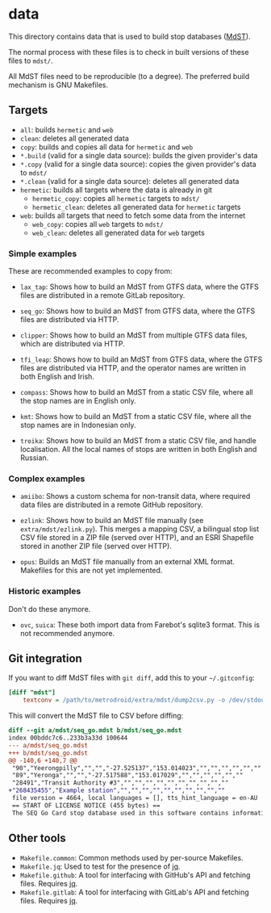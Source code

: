 # data

This directory contains data that is used to build stop databases ([MdST][]).

The normal process with these files is to check in built versions of these files
to `mdst/`.

All MdST files need to be reproducible (to a degree). The preferred build mechanism is GNU
Makefiles.

## Targets

* `all`: builds `hermetic` and `web`
* `clean`: deletes all generated data
* `copy`: builds and copies all data for `hermetic` and `web`
* `*.build` (valid for a single data source): builds the given provider's data
* `*.copy` (valid for a single data source): copies the given provider's data to `mdst/`
* `*.clean` (valid for a single data source): deletes all generated data
* `hermetic`: builds all targets where the data is already in git
  * `hermetic_copy`: copies all `hermetic` targets to `mdst/`
  * `hermetic_clean`: deletes all generated data for `hermetic` targets
* `web`: builds all targets that need to fetch some data from the internet
  * `web_copy`: copies all `web` targets to `mdst/`
  * `web_clean`: deletes all generated data for `web` targets

### Simple examples

These are recommended examples to copy from:

* `lax_tap`: Shows how to build an MdST from GTFS data, where the GTFS files are
  distributed in a remote GitLab repository.

* `seq_go`: Shows how to build an MdST from GTFS data, where the GTFS files are
  distributed via HTTP.

* `clipper`: Shows how to build an MdST from multiple GTFS data files, which are
  distributed via HTTP.

* `tfi_leap`: Shows how to build an MdST from GTFS data, where the GTFS files
  are distributed via HTTP, and the operator names are written in both English
  and Irish.

* `compass`: Shows how to build an MdST from a static CSV file, where all the
  stop names are in English only.

* `kmt`: Shows how to build an MdST from a static CSV file, where all the stop
  names are in Indonesian only.

* `troika`: Shows how to build an MdST from a static CSV file, and handle
  localisation. All the local names of stops are written in both English and
  Russian.

### Complex examples

* `amiibo`: Shows a custom schema for non-transit data, where required data
  files are distributed in a remote GitHub repository.

* `ezlink`: Shows how to build an MdST file manually (see
  `extra/mdst/ezlink.py`). This merges a mapping CSV, a bilingual stop list CSV
  file stored in a ZIP file (served over HTTP), and an ESRI Shapefile stored in
  another ZIP file (served over HTTP).

* `opus`: Builds an MdST file manually from an external XML format. Makefiles
  for this are not yet implemented.

### Historic examples

Don't do these anymore.

* `ovc`, `suica`: These both import data from Farebot's sqlite3 format. This is
  not recommended anymore.

## Git integration

If you want to diff MdST files with `git diff`, add this to your `~/.gitconfig`:

```ini
[diff "mdst"]
	textconv = /path/to/metrodroid/extra/mdst/dump2csv.py -o /dev/stdout -u
```

This will convert the MdST file to CSV before diffing:

```diff
diff --git a/mdst/seq_go.mdst b/mdst/seq_go.mdst
index 00bddc7c6..233b3a33d 100644
--- a/mdst/seq_go.mdst
+++ b/mdst/seq_go.mdst
@@ -140,6 +140,7 @@
 "90","Yeerongpilly","","","-27.525137","153.014023","","","","","",""
 "89","Yeronga","","","-27.517588","153.017029","","","","","",""
 "28491","Transit Authority #3","","","","","","","","","",""
+"268435455","Example station","","","","","","","","","",""
 file version = 4664, local languages = [], tts_hint_language = en-AU
 == START OF LICENSE NOTICE (455 bytes) ==
 The SEQ Go Card stop database used in this software contains information derived from Translink's GTFS feed, made available under the Creative Commons Attribution 3.0 Australia license by the Queensland Department of Transport and Main Roads.
```

## Other tools

* `Makefile.common`: Common methods used by per-source Makefiles.
* `Makefile.jq`: Used to test for the presence of [jq][].
* `Makefile.github`: A tool for interfacing with GitHub's API and fetching
  files.  Requires [jq][].
* `Makefile.gitlab`: A tool for interfacing with GitLab's API and fetching
  files.  Requires [jq][].


[jq]: https://stedolan.github.io/jq/
[mdst]: https://github.com/micolous/metrodroid/tree/master/extra/mdst
